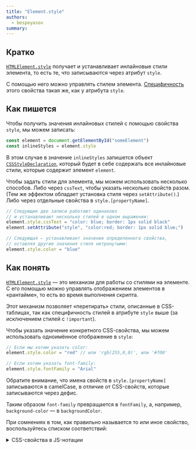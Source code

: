 ```yaml
---
title: "Element.style"
authors:
  - bespoyasov
summary:
---
```


## Кратко

[`HTMLElement.style`](http://htmlelement.style) получает и устанавливает инлайновые стили элемента, то есть те, что записываются через атрибут `style`.

С помощью него можно управлять стилем элемента. [Специфичность](https://developer.mozilla.org/ru/docs/Web/CSS/Specificity) этого свойства такая же, как у атрибута `style`.

## Как пишется

Чтобы получить значения инлайновых стилей с помощью свойства `style`, мы можем записать:

```js
const element = document.getElementById("someElement")
const inlineStyles = element.style
```

В этом случае в значение `inlineStyles` запишется объект [`CSSStyleDeclaration`](https://developer.mozilla.org/ru/docs/Web/API/CSSStyleDeclaration), который будет в себе содержать все инлайновые стили, которые содержит элемент `element`.

Чтобы задать стили для элемента, мы можем использовать несколько способов. Либо через `cssText`, чтобы указать несколько свойств разом. (Тем же эффектом обладает установка стиля через `setAttribute()`.) Либо через отдельные свойства в `style.[propertyName]`.

```js
// Следующие две записи работают одинаково
// и устанавливают несколько стилей в одном выражении:
element.style.cssText = "color: blue; border: 1px solid black"
element.setAttribute("style", "color:red; border: 1px solid blue;")

// Следующая — устанавливает значение определенного свойства,
// оставляя другие значения стиля нетронутыми:
element.style.color = "blue"
```

## Как понять

[`HTMLElement.style`](http://htmlelement.style) — это механизм для работы со стилями на элементе. С его помощью можно управлять отображением элементов в «рантайме», то есть во время выполнения скрипта.

Этот механизм позволяет «перетирать» стили, описанные в CSS-таблицах, так как специфичность стилей в атрибуте `style` выше (за исключением стилей с `!important`).

Чтобы указать значение конкретного CSS-свойства, мы можем использовать одноимённое отображение в `style`:

```js
// Если мы хотим указать color:
element.style.color = "red" // или 'rgb(255,0,0)', или '#f00'

// Если хотим указать font-family:
element.style.fontFamily = "Arial"
```

Обратите внимание, что имена свойств в `style.[propertyName]` записываются в camelCase, в отличие от CSS-свойств, которые записываются через дефис.

Таким образом `font-family` превращается в `fontFamily`, а, например, `background-color` — в `backgroundColor`.

При сомнениях в том, как правильно называется то или иное свойство, воспользуйтесь списком соответствий:

<details class="article__table article__table_all-half">
  <summary>CSS-свойства в JS-нотации</summary>

| CSS | JavaScript |
| --- | --- |
| [background]() | background |
| [background-attachment]() | backgroundAttachment |
| [background-color](/css/background-color/) | backgroundColor |
| [background-image](/css/background-image/) | backgroundImage |
| [background-position](/css/background-position/) | backgroundPosition |
| [background-repeat](/css/background-repeat/) | backgroundRepeat |
| [border](/css/border/) | border |
| [border-bottom](/css/border/#как-это-понять) | borderBottom |
| [border-bottom-color](/css/border/#как-это-понять) | borderBottomColor |
| [border-bottom-style](/css/border/#как-это-понять) | borderBottomStyle |
| [border-bottom-width](/css/border/#как-это-понять) | borderBottomWidth |
| [border-color](/css/border/#border-color) | borderColor |
| [border-left](/css/border/#как-это-понять) | borderLeft |
| [border-left-color](/css/border/#как-это-понять) | borderLeftColor |
| [border-left-style](/css/border/#как-это-понять) | borderLeftStyle |
| [border-left-width](/css/border/#как-это-понять) | borderLeftWidth |
| [border-right](/css/border/#как-это-понять) | borderRight |
| [border-right-color](/css/border/#как-это-понять) | borderRightColor |
| [border-right-style](/css/border/#как-это-понять) | borderRightStyle |
| [border-right-width](/css/border/#как-это-понять) | borderRightWidth |
| [border-style](/css/border/#border-style) | borderStyle |
| [border-top](/css/border/#как-это-понять) | borderTop |
| [border-top-color](/css/border/#как-это-понять) | borderTopColor |
| [border-top-style](/css/border/#как-это-понять) | borderTopStyle |
| [border-top-width](/css/border/#как-это-понять) | borderTopWidth |
| [border-width](/css/border/#border-width) | borderWidth |
| [clear]() | clear |
| [clip]() | clip |
| [color](/css/color/) | color |
| [cursor](/css/cursor/) | cursor |
| [display](/css/display/) | display |
| [filter]() | filter |
| [float]() | cssFloat |
| [font]() | font |
| [font-family](/css/font-family/) | fontFamily |
| [font-size](/css/font-size/) | fontSize |
| [font-variant]() | fontVariant |
| [font-weight](/css/font-weight/) | fontWeight |
| [height](/css/height/) | height |
| [left]() | left |
| [letter-spacing](/css/letter-spacing/) | letterSpacing |
| [line-height](/css/line-height/) | lineHeight |
| [list-style]() | listStyle |
| [list-style-image](/css/list-style-image/) | listStyleImage |
| [list-style-position](/css/list-style-position/) | listStylePosition |
| [list-style-type](/css/list-style-type/) | listStyleType |
| [margin](/css/margin/) | margin |
| [margin-bottom](/css/margin/#кратко) | marginBottom |
| [margin-left](/css/margin/#кратко) | marginLeft |
| [margin-right](/css/margin/#кратко) | marginRight |
| [margin-top](/css/margin/#кратко) | marginTop |
| [overflow]() | overflow |
| [padding](/css/padding/) | padding |
| [padding-bottom](/css/padding/#кратко) | paddingBottom |
| [padding-left](/css/padding/#кратко) | paddingLeft |
| [padding-right](/css/padding/#кратко) | paddingRight |
| [padding-top](/css/padding/#кратко) | paddingTop |
| [page-break-after]() | pageBreakAfter |
| [page-break-before]() | pageBreakBefore |
| [position]() | position |
| [stroke-dasharray]() | strokeDasharray |
| [stroke-dashoffset]() | strokeDashoffset |
| [stroke-width]() | strokeWidth |
| [text-align](/css/text-align/) | textAlign |
| [text-decoration](/css/text-decoration/) | textDecoration |
| [text-indent]() | textIndent |
| [text-transform](/css/text-transform/) | textTransform |
| [top]() | top |
| [vertical-align](/css/vertical-align/) | verticalAlign |
| [visibility](/css/visibility/) | visibility |
| [width](/css/width/) | width |

</details>
